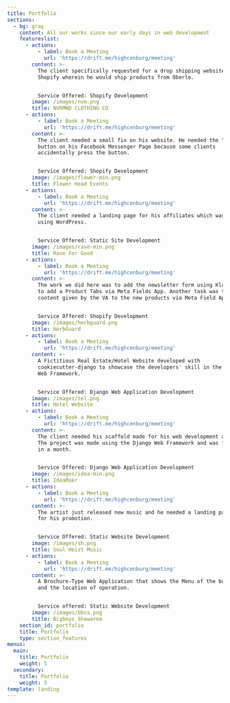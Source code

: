 ```yaml
---
title: Portfolio
sections:
  - bg: gray
    content: All our works since our early days in web development
    featureslist:
      - actions:
          - label: Book a Meeting
            url: 'https://drift.me/highcenburg/meeting'
        content: >-
          The client specifically requested for a drop shipping website in
          Shopify wherein he would ship products from Oberlo.


          Service Offered: Shopify Development
        image: /images/nvm.png
        title: NVRMND CLOTHING CO
      - actions:
          - label: Book a Meeting
            url: 'https://drift.me/highcenburg/meeting'
        content: >-
          The client needed a small fix on his website. He needed the "shop now"
          button on his Facebook Messenger Page because some clients
          accidentally press the button.


          Service Offered: Shopify Development
        image: /images/flower-min.png
        title: Flower Head Events
      - actions:
          - label: Book a Meeting
            url: 'https://drift.me/highcenburg/meeting'
        content: >-
          The client needed a landing page for his affiliates which was done
          using WordPress.


          Service Offered: Static Site Development
        image: /images/rave-min.png
        title: Rave For Good
      - actions:
          - label: Book a Meeting
            url: 'https://drift.me/highcenburg/meeting'
        content: >-
          The work we did here was to add the newsletter form using Klaviyo and
          to add a Product Tabs via Meta Fields App. Another task was to add the
          content given by the VA to the new products via Meta Field App.


          Service Offered: Shopify Development
        image: /images/herbguard.png
        title: HerbGuard
      - actions:
          - label: Book a Meeting
            url: 'https://drift.me/highcenburg/meeting'
        content: >-
          A Fictitious Real Estate/Hotel Website developed with
          cookiecutter-django to showcase the developers' skill in the Django
          Web Framework.


          Service Offered: Django Web Application Development
        image: /images/tel.png
        title: Hotel Website
      - actions:
          - label: Book a Meeting
            url: 'https://drift.me/highcenburg/meeting'
        content: >-
          The client needed his scaffold made for his web development agency.
          The project was made using the Django Web Framework and was finished
          in a month.


          Service Offered: Django Web Application Development
        image: /images/idea-min.png
        title: IdeaMakr
      - actions:
          - label: Book a Meeting
            url: 'https://drift.me/highcenburg/meeting'
        content: >-
          The artist just released new music and he needed a landing page to use
          for his promotion. 


          Service Offered: Static Website Development
        image: /images/sh.png
        title: Soul Heist Music
      - actions:
          - label: Book a Meeting
            url: 'https://drift.me/highcenburg/meeting'
        content: >-
          A Brochure-Type Web Application that shows the Menu of the business
          and the location of operation.


          Service offered: Static Website Development
        image: /images/bbss.png
        title: Bigboys Shawarma
    section_id: portfolio
    title: Portfolio
    type: section_features
menus:
  main:
    title: Portfolio
    weight: 5
  secondary:
    title: Portfolio
    weight: 5
template: landing
---
```


